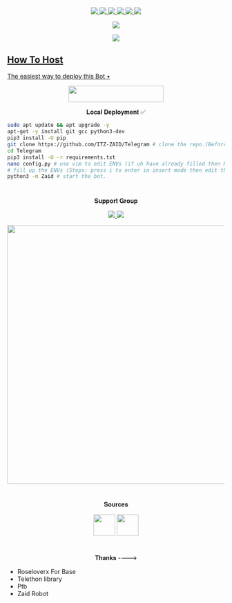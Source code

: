 #

<p align="center">
<a href="https://github.com/ITZ-ZAID/Telegram/network/members"><img src="https://img.shields.io/github/forks/ITZ-ZAID/Telegram?style=social" />
<img src="https://img.shields.io/github/stars/ITZ-ZAID/Telegram?style=social" />
<img src="https://img.shields.io/github/watchers/ITZ-ZAID/Telegram?style=social" />
<a href="https://github.com/ITZ-ZAID/Telegram"><img src="https://img.shields.io/github/repo-size/ITZ-ZAID/Telegram?style=social&logo=github" />
<a href="https://perso.crans.org/besson/LICENSE.html"><img src="https://img.shields.io/badge/License-GPLv3-blue.svg?style=social&logo=github" />
<a href="https://app.codacy.com/manual/ITZ-ZAID/Telegram/dashboard"><img src="https://img.shields.io/codacy/grade/d1726ee34f964a9a9b1ac509c6d90729?color=gold&logo=github&style=social" />
</p>

<p align="center"><img src="https://github-readme-stats.vercel.app/api/pin/?username=KARNATAKAHACKER&repo=AGORAFCRBOT&theme=dark" /></a></p>
<p align="center"><a href="https://github.com/KARNATAKAHACKER/AGORAFCRBOT/"><img src="https://badges.frapsoft.com/os/v2/open-source.svg?style=social" />
</p>

## How To Host
The easiest way to deploy this Bot
•
<p align="center"><a href="https://heroku.com/deploy"> <img src="https://img.shields.io/badge/Deploy%20To%20Heroku-black?style=for-the-badge&logo=heroku" width="220" height="38.45"/></a></p>


<p align="center">𝐋𝐨𝐜𝐚𝐥 𝐃𝐞𝐩𝐥𝐨𝐲𝐦𝐞𝐧𝐭 ✅</p>

```sh
sudo apt update && apt upgrade -y
apt-get -y install git gcc python3-dev
pip3 install -U pip
git clone https://github.com/ITZ-ZAID/Telegram # clone the repo.(Before Cloning Make Sure uh have Filled Your Vars in config.ini)
cd Telegram
pip3 install -U -r requirements.txt
nano config.py # use vim to edit ENVs (if uh have already filled then Run start command
# fill up the ENVs (Steps: press i to enter in insert mode then edit the file. Press Esc to exit the editing mode then type :wq! and press Enter key to save the file).
python3 -m Zaid # start the bot.
```

#

<p align="center">𝐒𝐮𝐩𝐩𝐨𝐫𝐭 𝐆𝐫𝐨𝐮𝐩</p>

<p align="center">
    <a href="https://t.me/DO_JISM_EK_JAAN_OP"> <img src="https://img.shields.io/badge/Join-Our-green" /> <img src="https://img.shields.io/badge/Support-Group-critical" /> </a>
</p>
<a href="https://t.me/ABOUTAGORA"><img src="https://img.shields.io/badge/Telegram-𝐔𝐩𝐝𝐚𝐭𝐞%20'𝐬%20𝐂𝐡𝐚𝐧𝐧𝐞𝐥%20-gold?&style=flat-square?&logo=telegram" width=600px></a></p>


#

<p align="center">𝐒𝐨𝐮𝐫𝐜𝐞𝐬</p>

<p align="center">
    <img src="https://img.shields.io/badge/Python-black" width=50px/>   <img src="https://img.shields.io/badge/Telethn-black" width=50px/>
</p>

#


<p align="center"> 𝐓𝐡𝐚𝐧𝐤𝐬 ----> </p>

- Roseloverx For Base
- Telethon library
- Ptb
- Zaid Robot

